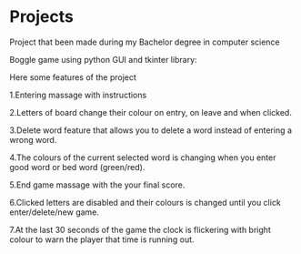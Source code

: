 # Projects
Project that been made during my Bachelor degree in computer science

Boggle game using python GUI and tkinter library:

Here some features of the project

1.Entering massage with instructions

2.Letters of board change their colour on entry, on leave and when clicked.

3.Delete word feature that allows you to delete a word instead of entering a wrong word.

4.The colours of the current selected word is changing when you enter good word or bed word (green/red).

5.End game massage with the your final score.

6.Clicked letters are disabled and their colours is changed until you click enter/delete/new game.

7.At the last 30 seconds of the game the clock is flickering with bright colour to warn the player that time is running out.
